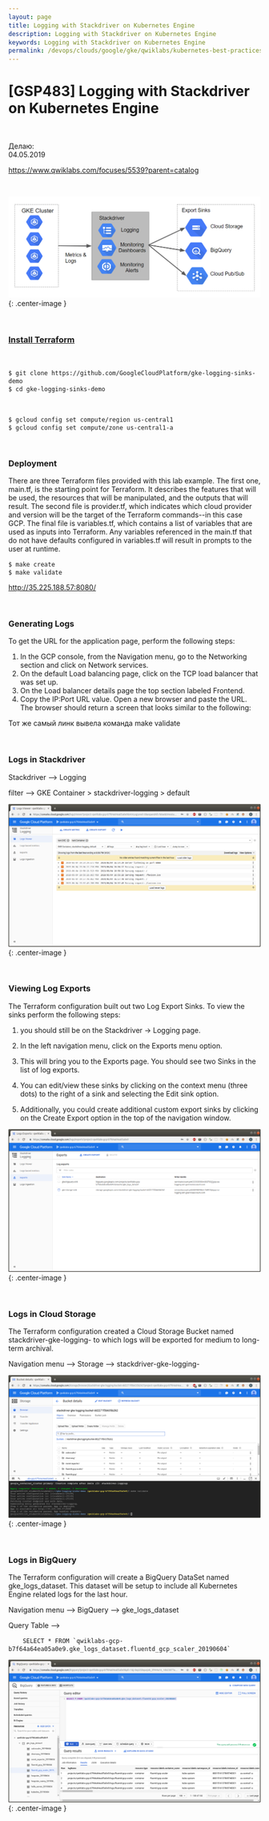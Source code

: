 ```yaml
---
layout: page
title: Logging with Stackdriver on Kubernetes Engine
description: Logging with Stackdriver on Kubernetes Engine
keywords: Logging with Stackdriver on Kubernetes Engine
permalink: /devops/clouds/google/gke/qwiklabs/kubernetes-best-practices/logging-with-stackdriver-on-kubernetes-engine/
---
```


# [GSP483] Logging with Stackdriver on Kubernetes Engine

<br/>

Делаю:  
04.05.2019

https://www.qwiklabs.com/focuses/5539?parent=catalog

<br/>

![Logging with Stackdriver on Kubernetes Engine](/img/devops/clouds/google/gke/qwiklabs/kubernetes-best-practices/logging-with-stackdriver-on-kubernetes-engine/pic1.png 'Logging with Stackdriver on Kubernetes Engine'){: .center-image }

<br/>

### [Install Terraform](/devops/automation/terraform/install/)

<br/>

    $ git clone https://github.com/GoogleCloudPlatform/gke-logging-sinks-demo
    $ cd gke-logging-sinks-demo

<br/>

    $ gcloud config set compute/region us-central1
    $ gcloud config set compute/zone us-central1-a

<br/>

### Deployment

There are three Terraform files provided with this lab example. The first one, main.tf, is the starting point for Terraform. It describes the features that will be used, the resources that will be manipulated, and the outputs that will result. The second file is provider.tf, which indicates which cloud provider and version will be the target of the Terraform commands--in this case GCP. The final file is variables.tf, which contains a list of variables that are used as inputs into Terraform. Any variables referenced in the main.tf that do not have defaults configured in variables.tf will result in prompts to the user at runtime.

    $ make create
    $ make validate

http://35.225.188.57:8080/

<br/>

### Generating Logs

To get the URL for the application page, perform the following steps:

1. In the GCP console, from the Navigation menu, go to the Networking section and click on Network services.
2. On the default Load balancing page, click on the TCP load balancer that was set up.
3. On the Load balancer details page the top section labeled Frontend.
4. Copy the IP:Port URL value. Open a new browser and paste the URL. The browser should return a screen that looks similar to the following:

Тот же самый линк вывела команда make validate

<br/>

### Logs in Stackdriver

Stackdriver --> Logging

filter --> GKE Container > stackdriver-logging > default

![Logging with Stackdriver on Kubernetes Engine](/img/devops/clouds/google/gke/qwiklabs/kubernetes-best-practices/logging-with-stackdriver-on-kubernetes-engine/pic2.png 'Logging with Stackdriver on Kubernetes Engine'){: .center-image }

<br/>

### Viewing Log Exports

The Terraform configuration built out two Log Export Sinks. To view the sinks perform the following steps:

1. you should still be on the Stackdriver -> Logging page.

2. In the left navigation menu, click on the Exports menu option.

3. This will bring you to the Exports page. You should see two Sinks in the list of log exports.

4. You can edit/view these sinks by clicking on the context menu (three dots) to the right of a sink and selecting the Edit sink option.

5. Additionally, you could create additional custom export sinks by clicking on the Create Export option in the top of the navigation window.

![Logging with Stackdriver on Kubernetes Engine](/img/devops/clouds/google/gke/qwiklabs/kubernetes-best-practices/logging-with-stackdriver-on-kubernetes-engine/pic3.png 'Logging with Stackdriver on Kubernetes Engine'){: .center-image }

<br/>

### Logs in Cloud Storage

The Terraform configuration created a Cloud Storage Bucket named stackdriver-gke-logging- to which logs will be exported for medium to long-term archival.

Navigation menu --> Storage --> stackdriver-gke-logging-<random-Id>

![Logging with Stackdriver on Kubernetes Engine](/img/devops/clouds/google/gke/qwiklabs/kubernetes-best-practices/logging-with-stackdriver-on-kubernetes-engine/pic4.png 'Logging with Stackdriver on Kubernetes Engine'){: .center-image }

<br/>

### Logs in BigQuery

The Terraform configuration will create a BigQuery DataSet named gke_logs_dataset. This dataset will be setup to include all Kubernetes Engine related logs for the last hour.

Navigation menu --> BigQuery --> gke_logs_dataset

Query Table -->

        SELECT * FROM `qwiklabs-gcp-b7f64a64ea05a0e9.gke_logs_dataset.fluentd_gcp_scaler_20190604`

![Logging with Stackdriver on Kubernetes Engine](/img/devops/clouds/google/gke/qwiklabs/kubernetes-best-practices/logging-with-stackdriver-on-kubernetes-engine/pic5.png 'Logging with Stackdriver on Kubernetes Engine'){: .center-image }
